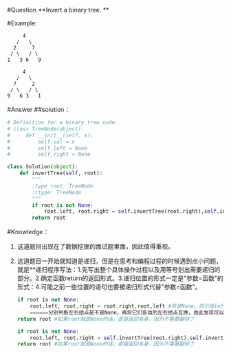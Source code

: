 #Question
**Invert a binary tree. **

#Example:
```
     4
   /   \
  2     7
 / \   / \
1   3 6   9
```

```
     4
   /   \
  7     2
 / \   / \
9   6 3   1
```

#Answer
##solution：
```python
# Definition for a binary tree node.
# class TreeNode(object):
#     def __init__(self, x):
#         self.val = x
#         self.left = None
#         self.right = None
class Solution(object):
    def invertTree(self, root):
        """
        :type root: TreeNode
        :rtype: TreeNode
        """
        if root is not None:
            root.left, root.right = self.invertTree(root.right),self.invertTree(root.left)
        return root
```

#Knowledge：
1. 这道题目出现在了数据挖掘的面试题里面，因此值得重视。

2. 这道题目一开始就知道是递归，但是在思考和编程过程的时候遇到点小问题，就是**递归程序写法：1.先写出整个具体操作过程以及用等号划出需要递归的部分。2.确定函数return的返回形式。3.递归位置的形式一定是"参数=函数"的形式：4.可能之前一些位置的语句也要被递归形式代替"参数=函数"。

    ```python
    if root is not None:
        root.left, root.right = root.right,root,left #若非None，则引用left，right不会出错，直接互换其左右节点
        ======分别判断左右结点是不是None，再将它们各自的左右结点互换，由此发现可以递归======
    return root #如果root就是None的话，直接返回本身，因为不需要翻转了
    ```

    ```python
    if root is not None:
        root.left, root.right = self.invertTree(root.right),self.invertTree(root.left) #发现需要递归的形式，与上一句语句类似，因此决定将其代替。
    return root #如果root就是None的话，直接返回本身，因为不需要翻转了
    ```
